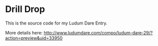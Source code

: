 Drill Drop
=========
This is the source code for my Ludum Dare Entry.

More details here: http://www.ludumdare.com/compo/ludum-dare-29/?action=preview&uid=33950
